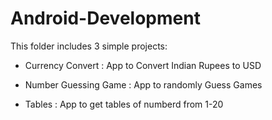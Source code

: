# Android-Development
This folder includes 3 simple projects:
- Currency Convert :
App to Convert Indian Rupees to USD

- Number Guessing Game :
App to randomly Guess Games

- Tables :
App to get tables of numberd from 1-20
